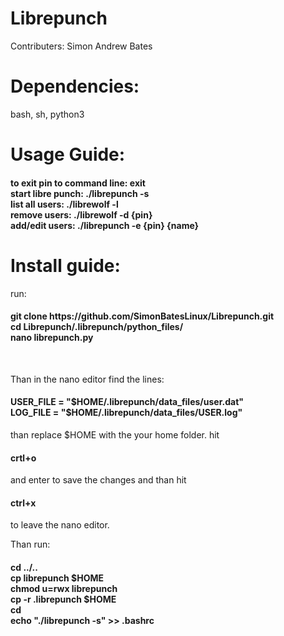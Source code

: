 # Librepunch

Contributers:
Simon Andrew Bates

<h1>Dependencies:</h1>
bash, sh, python3

<h1>Usage Guide:</h1>
<h4>
to exit pin to command line: exit <br/>
start libre punch: ./librepunch -s<br/>
list all users: ./librewolf -l<br/>
remove users: ./librewolf -d {pin}<br/>
add/edit users: ./librepunch -e {pin} {name}<br/>
</h4>

<h1>Install guide:</h1>

run:
<h4>git clone https://github.com/SimonBatesLinux/Librepunch.git<br/>
cd Librepunch/.librepunch/python_files/<br/>
nano librepunch.py</h4><br/>

Than in the nano editor find the lines:
<h4>USER_FILE = "$HOME/.librepunch/data_files/user.dat"<br/>
LOG_FILE = "$HOME/.librepunch/data_files/USER.log"</h4>

than replace $HOME with the your home folder.
hit <h4>crtl+o</h4> and enter to save the changes and than hit <h4>ctrl+x</h4> to leave the nano editor.

Than run:
<h4>
cd ../..<br/>
cp librepunch $HOME<br/>
chmod u=rwx librepunch<br/>
cp -r .librepunch $HOME<br/>
cd<br/>
echo "./librepunch -s" >> .bashrc<br/>
</h4>
